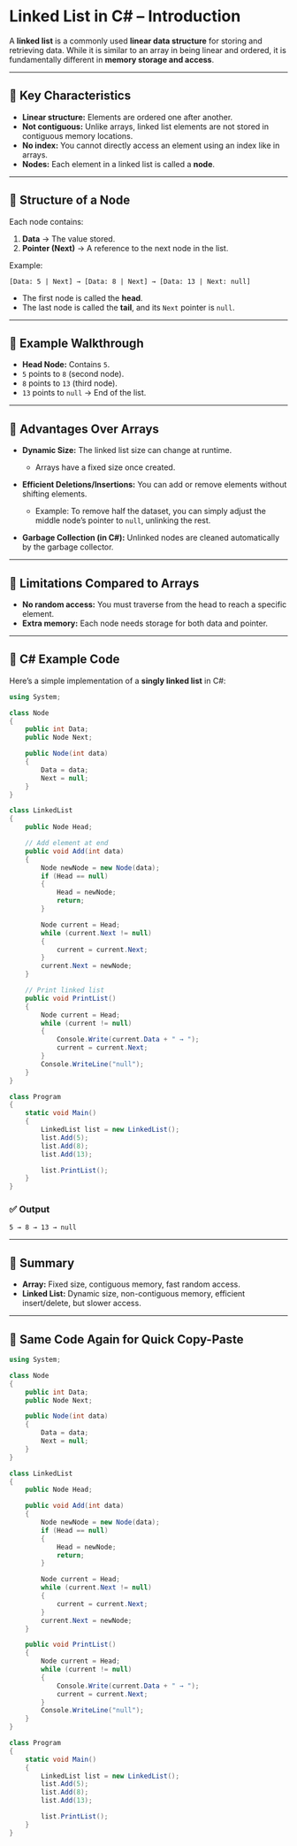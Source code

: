 # Linked List in C# – Introduction

A **linked list** is a commonly used **linear data structure** for storing and retrieving data. While it is similar to an array in being linear and ordered, it is fundamentally different in **memory storage and access**.

---

## 🔹 Key Characteristics

* **Linear structure:** Elements are ordered one after another.
* **Not contiguous:** Unlike arrays, linked list elements are not stored in contiguous memory locations.
* **No index:** You cannot directly access an element using an index like in arrays.
* **Nodes:** Each element in a linked list is called a **node**.

---

## 🔹 Structure of a Node

Each node contains:

1. **Data** → The value stored.
2. **Pointer (Next)** → A reference to the next node in the list.

Example:

```
[Data: 5 | Next] → [Data: 8 | Next] → [Data: 13 | Next: null]
```

* The first node is called the **head**.
* The last node is called the **tail**, and its `Next` pointer is `null`.

---

## 🔹 Example Walkthrough

* **Head Node:** Contains `5`.
* `5` points to `8` (second node).
* `8` points to `13` (third node).
* `13` points to `null` → End of the list.

---

## 🔹 Advantages Over Arrays

* **Dynamic Size:** The linked list size can change at runtime.

  * Arrays have a fixed size once created.
* **Efficient Deletions/Insertions:** You can add or remove elements without shifting elements.

  * Example: To remove half the dataset, you can simply adjust the middle node’s pointer to `null`, unlinking the rest.
* **Garbage Collection (in C#):** Unlinked nodes are cleaned automatically by the garbage collector.

---

## 🔹 Limitations Compared to Arrays

* **No random access:** You must traverse from the head to reach a specific element.
* **Extra memory:** Each node needs storage for both data and pointer.

---

## 🔹 C# Example Code

Here’s a simple implementation of a **singly linked list** in C#:

```csharp
using System;

class Node
{
    public int Data;
    public Node Next;

    public Node(int data)
    {
        Data = data;
        Next = null;
    }
}

class LinkedList
{
    public Node Head;

    // Add element at end
    public void Add(int data)
    {
        Node newNode = new Node(data);
        if (Head == null)
        {
            Head = newNode;
            return;
        }

        Node current = Head;
        while (current.Next != null)
        {
            current = current.Next;
        }
        current.Next = newNode;
    }

    // Print linked list
    public void PrintList()
    {
        Node current = Head;
        while (current != null)
        {
            Console.Write(current.Data + " → ");
            current = current.Next;
        }
        Console.WriteLine("null");
    }
}

class Program
{
    static void Main()
    {
        LinkedList list = new LinkedList();
        list.Add(5);
        list.Add(8);
        list.Add(13);

        list.PrintList();
    }
}
```

### ✅ Output

```
5 → 8 → 13 → null
```

---

## 🔹 Summary

* **Array:** Fixed size, contiguous memory, fast random access.
* **Linked List:** Dynamic size, non-contiguous memory, efficient insert/delete, but slower access.

---

## 📌 Same Code Again for Quick Copy-Paste

```csharp
using System;

class Node
{
    public int Data;
    public Node Next;

    public Node(int data)
    {
        Data = data;
        Next = null;
    }
}

class LinkedList
{
    public Node Head;

    public void Add(int data)
    {
        Node newNode = new Node(data);
        if (Head == null)
        {
            Head = newNode;
            return;
        }

        Node current = Head;
        while (current.Next != null)
        {
            current = current.Next;
        }
        current.Next = newNode;
    }

    public void PrintList()
    {
        Node current = Head;
        while (current != null)
        {
            Console.Write(current.Data + " → ");
            current = current.Next;
        }
        Console.WriteLine("null");
    }
}

class Program
{
    static void Main()
    {
        LinkedList list = new LinkedList();
        list.Add(5);
        list.Add(8);
        list.Add(13);

        list.PrintList();
    }
}
```
